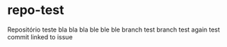 # repo-test
Repositório teste
bla bla bla
ble ble ble
branch test
branch test again
test commit linked to issue
